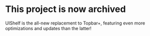 # This project is now archived
UIShelf is the all-new replacement to Topbar+, featuring even more optimizations and updates than the latter!

